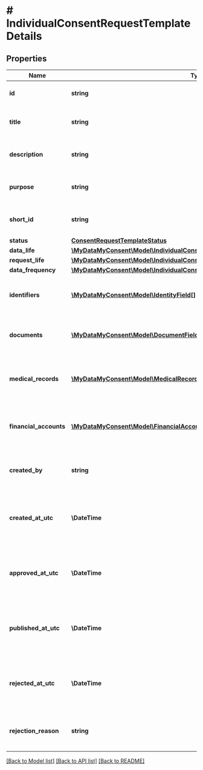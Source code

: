# # IndividualConsentRequestTemplateDetails

## Properties

Name | Type | Description | Notes
------------ | ------------- | ------------- | -------------
**id** | **string** | Consent request template id. |
**title** | **string** | Consent request template title. |
**description** | **string** | Consent request template description. |
**purpose** | **string** | Consent request template purpose. | [optional]
**short_id** | **string** | Consent request template short Id. |
**status** | [**ConsentRequestTemplateStatus**](ConsentRequestTemplateStatus.md) |  |
**data_life** | [**\MyDataMyConsent\Model\IndividualConsentRequestTemplateDetailsDataLife**](IndividualConsentRequestTemplateDetailsDataLife.md) |  | [optional]
**request_life** | [**\MyDataMyConsent\Model\IndividualConsentRequestTemplateDetailsRequestLife**](IndividualConsentRequestTemplateDetailsRequestLife.md) |  | [optional]
**data_frequency** | [**\MyDataMyConsent\Model\IndividualConsentRequestTemplateDetailsDataFrequency**](IndividualConsentRequestTemplateDetailsDataFrequency.md) |  | [optional]
**identifiers** | [**\MyDataMyConsent\Model\IdentityField[]**](IdentityField.md) | Consent request template identity fields. | [optional]
**documents** | [**\MyDataMyConsent\Model\DocumentField[]**](DocumentField.md) | Consent request template document fields. | [optional]
**medical_records** | [**\MyDataMyConsent\Model\MedicalRecordField[]**](MedicalRecordField.md) | Consent request template medical record fields. | [optional]
**financial_accounts** | [**\MyDataMyConsent\Model\FinancialAccountField[]**](FinancialAccountField.md) | Consent request template financial account fields. | [optional]
**created_by** | **string** | Consent request template created by user. |
**created_at_utc** | **\DateTime** | Consent request template created datetime in UTC timezone. |
**approved_at_utc** | **\DateTime** | Consent request template approval datetime in UTC timezone. | [optional]
**published_at_utc** | **\DateTime** | Consent request template published datetime in UTC timezone. | [optional]
**rejected_at_utc** | **\DateTime** | Consent request template rejection datetime in UTC timezone. | [optional]
**rejection_reason** | **string** | Consent request template rejection reason. | [optional]

[[Back to Model list]](../../README.md#models) [[Back to API list]](../../README.md#endpoints) [[Back to README]](../../README.md)
